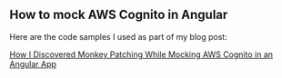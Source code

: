 ## How to mock AWS Cognito in Angular

Here are the code samples I used as part of my blog post:

[How I Discovered Monkey Patching While Mocking AWS Cognito in an Angular App](https://ruanbeukes.net/how-i-discovered-monkey-patching-while-mocking-aws-cognito-in-an-angular-app/)
